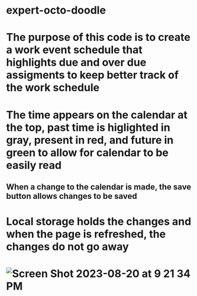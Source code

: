 # expert-octo-doodle

# The purpose of this code is to create a work event schedule that highlights due and over due assigments to keep better track of the work schedule

# The time appears on the calendar at the top, past time is higlighted in gray, present in red, and future in green to allow for calendar to be easily read

## When a change to the calendar is made, the save button allows changes to be saved

# Local storage holds the changes and when the page is refreshed, the changes do not go away

# ![Screen Shot 2023-08-20 at 9 21 34 PM](https://github.com/erhanbelanger/expert-octo-doodle/assets/139185609/4570dd26-c5f8-429f-8541-bffb68181d10)

